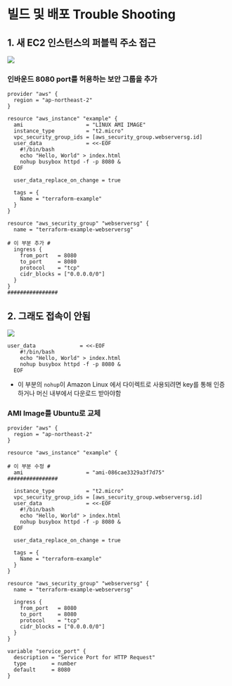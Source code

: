 # 빌드 및 배포 Trouble Shooting

## 1. 새 EC2 인스턴스의 퍼블릭 주소 접근

<img src="https://github.com/rlatkd/Terraform/blob/main/assets/disconnect.jpg">

### 인바운드 8080 port를 허용하는 보안 그룹을 추가

```
provider "aws" {
  region = "ap-northeast-2"
}

resource "aws_instance" "example" {
  ami                    = "LINUX AMI IMAGE"
  instance_type          = "t2.micro"
  vpc_security_group_ids = [aws_security_group.webserversg.id]
  user_data              = <<-EOF
    #!/bin/bash
    echo "Hello, World" > index.html
    nohup busybox httpd -f -p 8080 &
  EOF

  user_data_replace_on_change = true

  tags = {
    Name = "terraform-example"
  }
}

resource "aws_security_group" "webserversg" {
  name = "terraform-example-webserversg"

# 이 부분 추가 #
  ingress {
    from_port   = 8080
    to_port     = 8080
    protocol    = "tcp"
    cidr_blocks = ["0.0.0.0/0"]
  }
}
################
```

## 2. 그래도 접속이 안됨

<img src="https://github.com/rlatkd/Terraform/blob/main/assets/disconnect.jpg">

```
user_data              = <<-EOF
    #!/bin/bash
    echo "Hello, World" > index.html
    nohup busybox httpd -f -p 8080 &
  EOF
```

- 이 부분의 `nohup`이 Amazon Linux 에서 다이렉트로 사용되려면 key를 통해 인증하거나 머신 내부에서 다운로드 받아야함

### AMI Image를 Ubuntu로 교체

```
provider "aws" {
  region = "ap-northeast-2"
}

resource "aws_instance" "example" {

# 이 부분 수정 #
  ami                    = "ami-086cae3329a3f7d75"
################

  instance_type          = "t2.micro"
  vpc_security_group_ids = [aws_security_group.webserversg.id]
  user_data              = <<-EOF
    #!/bin/bash
    echo "Hello, World" > index.html
    nohup busybox httpd -f -p 8080 &
  EOF

  user_data_replace_on_change = true

  tags = {
    Name = "terraform-example"
  }
}

resource "aws_security_group" "webserversg" {
  name = "terraform-example-webserversg"

  ingress {
    from_port   = 8080
    to_port     = 8080
    protocol    = "tcp"
    cidr_blocks = ["0.0.0.0/0"]
  }
}

variable "service_port" {
  description = "Service Port for HTTP Request"
  type        = number
  default     = 8080
}
```
